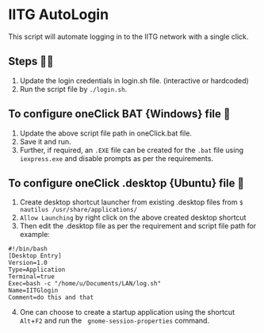 # IITG AutoLogin
This script will automate logging in to the IITG network with a single click.

## Steps 👩‍🏫

1. Update the login credentials in login.sh file.
   (interactive or hardcoded)
2. Run the script file by `./login.sh`.


## To configure oneClick BAT {Windows} file 👀
1. Update the above script file path in oneClick.bat file.
2. Save it and run.
3. Further, if required, an `.EXE` file can be created for the `.bat` file using `iexpress.exe`
   and disable prompts as per the requirements.


## To configure oneClick .desktop {Ubuntu} file 👀
1. Create desktop shortcut launcher from existing .desktop files from
   `$ nautilus /usr/share/applications/`
2. `Allow Launching` by right click on the above created desktop shortcut
3. Then edit the .desktop file as per the requirement and script file path
   for example:
```
#!/bin/bash
[Desktop Entry]
Version=1.0
Type=Application
Terminal=true
Exec=bash -c "/home/u/Documents/LAN/log.sh"
Name=IITGlogin
Comment=do this and that
```
4. One can choose to create a startup application using the shortcut `Alt`+`F2` and run the
   `gnome-session-properties` command. 

